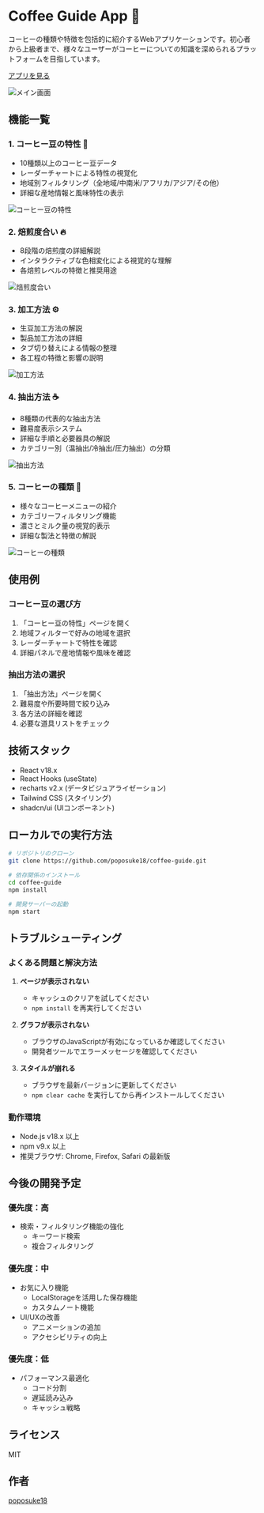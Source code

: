 # Coffee Guide App 🍵

コーヒーの種類や特徴を包括的に紹介するWebアプリケーションです。初心者から上級者まで、様々なユーザーがコーヒーについての知識を深められるプラットフォームを目指しています。

[アプリを見る](https://poposuke18.github.io/coffee-guide)

![メイン画面](./screenshots/main.png)

## 機能一覧

### 1. コーヒー豆の特性 🌱
- 10種類以上のコーヒー豆データ
- レーダーチャートによる特性の視覚化
- 地域別フィルタリング（全地域/中南米/アフリカ/アジア/その他）
- 詳細な産地情報と風味特性の表示

![コーヒー豆の特性](./screenshots/beans.png)

### 2. 焙煎度合い 🔥
- 8段階の焙煎度の詳細解説
- インタラクティブな色相変化による視覚的な理解
- 各焙煎レベルの特徴と推奨用途

![焙煎度合い](./screenshots/roasting.png)

### 3. 加工方法 ⚙️
- 生豆加工方法の解説
- 製品加工方法の詳細
- タブ切り替えによる情報の整理
- 各工程の特徴と影響の説明

![加工方法](./screenshots/processing.png)

### 4. 抽出方法 ☕
- 8種類の代表的な抽出方法
- 難易度表示システム
- 詳細な手順と必要器具の解説
- カテゴリー別（温抽出/冷抽出/圧力抽出）の分類

![抽出方法](./screenshots/brewing.png)

### 5. コーヒーの種類 🫘
- 様々なコーヒーメニューの紹介
- カテゴリーフィルタリング機能
- 濃さとミルク量の視覚的表示
- 詳細な製法と特徴の解説

![コーヒーの種類](./screenshots/types.png)

## 使用例

### コーヒー豆の選び方
1. 「コーヒー豆の特性」ページを開く
2. 地域フィルターで好みの地域を選択
3. レーダーチャートで特性を確認
4. 詳細パネルで産地情報や風味を確認

### 抽出方法の選択
1. 「抽出方法」ページを開く
2. 難易度や所要時間で絞り込み
3. 各方法の詳細を確認
4. 必要な道具リストをチェック

## 技術スタック

- React v18.x
- React Hooks (useState)
- recharts v2.x (データビジュアライゼーション)
- Tailwind CSS (スタイリング)
- shadcn/ui (UIコンポーネント)

## ローカルでの実行方法

```bash
# リポジトリのクローン
git clone https://github.com/poposuke18/coffee-guide.git

# 依存関係のインストール
cd coffee-guide
npm install

# 開発サーバーの起動
npm start
```

## トラブルシューティング

### よくある問題と解決方法

1. **ページが表示されない**
   - キャッシュのクリアを試してください
   - `npm install` を再実行してください

2. **グラフが表示されない**
   - ブラウザのJavaScriptが有効になっているか確認してください
   - 開発者ツールでエラーメッセージを確認してください

3. **スタイルが崩れる**
   - ブラウザを最新バージョンに更新してください
   - `npm clear cache` を実行してから再インストールしてください

### 動作環境

- Node.js v18.x 以上
- npm v9.x 以上
- 推奨ブラウザ: Chrome, Firefox, Safari の最新版

## 今後の開発予定

### 優先度：高
- 検索・フィルタリング機能の強化
  - キーワード検索
  - 複合フィルタリング

### 優先度：中
- お気に入り機能
  - LocalStorageを活用した保存機能
  - カスタムノート機能
- UI/UXの改善
  - アニメーションの追加
  - アクセシビリティの向上

### 優先度：低
- パフォーマンス最適化
  - コード分割
  - 遅延読み込み
  - キャッシュ戦略

## ライセンス

MIT

## 作者

[poposuke18](https://github.com/poposuke18)